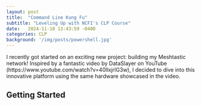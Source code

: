 ```yaml
---
layout: post
title:  "Command Line Kung Fu"
subtitle: "Leveling Up with NCFI's CLP Course"
date:   2024-11-10 13:43:59 -0400
categories: CLP
background: '/img/posts/powershell.jpg'
---
```


 <p>I recently got started on an exciting new project: building my Meshtastic network! Inspired by a fantastic video by DataSlayer on YouTube (https://www.youtube.com/watch?v=40llxjrIG3w), I decided to dive into this innovative platform using the same hardware showcased in the video. </p>

<h2 class="section-heading"> Getting Started </h2>